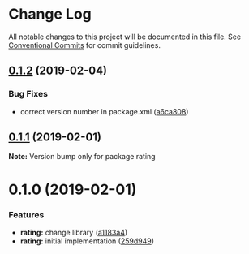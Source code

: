 # Change Log

All notable changes to this project will be documented in this file.
See [Conventional Commits](https://conventionalcommits.org) for commit guidelines.

## [0.1.2](https://github.com/jobvs/native-components/compare/rating@0.1.1...rating@0.1.2) (2019-02-04)

### Bug Fixes

-   correct version number in package.xml ([a6ca808](https://github.com/jobvs/native-components/commit/a6ca808))

## [0.1.1](https://github.com/jobvs/native-components/compare/rating@0.1.0...rating@0.1.1) (2019-02-01)

**Note:** Version bump only for package rating

# 0.1.0 (2019-02-01)

### Features

-   **rating:** change library ([a1183a4](https://github.com/jobvs/native-components/commit/a1183a4))
-   **rating:** initial implementation ([259d949](https://github.com/jobvs/native-components/commit/259d949))
